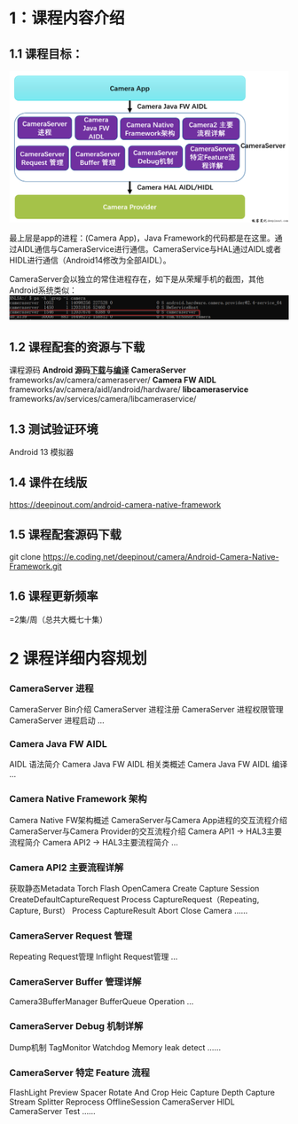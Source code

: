 # 1：课程内容介绍

## 1.1 课程目标：

![image.png](../assets/1706531806517-image.png?r=51897b58844f053e4cbe927eefb35879)

最上层是app的进程：(Camera App)，Java Framework的代码都是在这里。通过AIDL通信与CameraService进行通信。CameraService与HAL通过AIDL或者HIDL进行通信（Android14修改为全部AIDL）。

CameraServer会以独立的常住进程存在，如下是从荣耀手机的截图，其他Android系统类似：![image.png](../assets/1706532059096-image.png?r=51897b58844f053e4cbe927eefb35879)

## 1.2 课程配套的资源与下载

课程源码
**Android 源码[下载](https://deepinout.com/android-camera-performance-analysis/android-camera-performance-analysis-download-aosp-sourcecode.html)与[编译](https://deepinout.com/android-camera-performance-analysis/android-camera-performance-analysis-build-android-emulator.html)**
**CameraServer**
    frameworks/av/camera/cameraserver/
**Camera FW AIDL**
    frameworks/av/camera/aidl/android/hardware/
**libcameraservice**
    frameworks/av/services/camera/libcameraservice/

## 1.3 测试验证环境

Android 13 模拟器

## 1.4 课件在线版

https://deepinout.com/android-camera-native-framework

## 1.5 课程配套源码下载

git clone https://e.coding.net/deepinout/camera/Android-Camera-Native-Framework.git

## 1.6 课程更新频率

=2集/周（总共大概七十集）

# 2 课程详细内容规划

### CameraServer 进程

CameraServer Bin介绍
CameraServer 进程注册
CameraServer 进程权限管理
CameraServer 进程启动
…

### Camera Java FW AIDL

AIDL 语法简介
Camera Java FW AIDL 相关类概述
Camera Java FW AIDL 编译
…

### Camera Native Framework 架构

Camera Native FW架构概述
CameraServer与Camera App进程的交互流程介绍
CameraServer与Camera Provider的交互流程介绍
Camera API1 -> HAL3主要流程简介
Camera API2 -> HAL3主要流程简介
…



### Camera API2 主要流程详解

获取静态Metadata
Torch Flash
OpenCamera
Create Capture Session
CreateDefaultCaptureRequest
Process CaptureRequest（Repeating, Capture, Burst）
Process CaptureResult
Abort
Close Camera
……

### CameraServer Request 管理

Repeating Request管理
Inflight Request管理
…

### CameraServer Buffer 管理详解

Camera3BufferManager
BufferQueue Operation
…

### CameraServer Debug 机制详解

Dump机制
TagMonitor
Watchdog
Memory leak detect
……

### CameraServer 特定 Feature 流程

FlashLight
Preview Spacer
Rotate And Crop
Heic Capture
Depth Capture
Stream Splitter
Reprocess
OfflineSession
CameraServer HIDL
CameraServer Test
……








